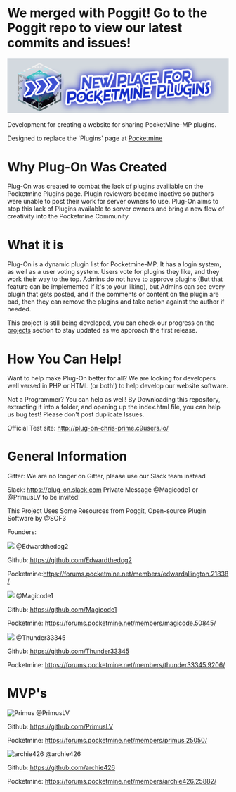 


# We merged with Poggit! Go to the Poggit repo to view our latest commits and issues!



<img src="https://github.com/PMPluginDevelopers/Plug-On/blob/master/images/screenshot_2016-10-26_at_10.23.22_am.png?raw=true" alt="A New Place to Post Plugins"/>

Development for creating a website for sharing PocketMine-MP plugins.

Designed to replace the 'Plugins' page at [Pocketmine](https://pocketmine.net)

# Why Plug-On Was Created

Plug-On was created to combat the lack of plugins availiable on the Pocketmine Plugins page. Plugin reviewers became inactive so authors were unable to post their work for server owners to use. Plug-On aims to stop this lack of Plugins available to server owners and bring a new flow of creativity into the Pocketmine Community. 

# What it is

Plug-On is a dynamic plugin list for Pocketmine-MP. It has a login system, as well as a user voting system. Users vote for plugins they like, and they work their way to the top. Admins do not have to approve plugins (But that feature can be implemented if it's to your liking), but Admins can see every plugin that gets posted, and if the comments or content on the plugin are bad, then they can remove the plugins and take action against the author if needed. 

This project is still being developed, you can check our progress on the [projects](https://github.com/PMPluginDevelopers/Plug-On/projects/1) section to stay updated as we approach the first release. 

# How You Can Help!

Want to help make Plug-On better for all? We are looking for developers well versed in PHP or HTML (or both!) to help develop our website software. 

Not a Programmer? You can help as well! By Downloading this repository, extracting it into a folder, and opening up the index.html file, you can help us bug test! Please don't post duplicate Issues.

Official Test site: http://plug-on-chris-prime.c9users.io/

# General Information

Gitter:
We are no longer on Gitter, please use our Slack team instead

Slack:
https://plug-on.slack.com
Private Message @Magicode1 or @PrimusLV to be invited!

This Project Uses Some Resources from Poggit, Open-source Plugin Software by @SOF3

Founders:


<img src="https://avatars0.githubusercontent.com/u/13737682?v=3&s=88"/>
@Edwardthedog2


Github: https://github.com/Edwardthedog2

Pocketmine:https://forums.pocketmine.net/members/edwardallington.21838/


<img src="https://avatars2.githubusercontent.com/u/21282327?v=3&s=88"/>
@Magicode1


Github: https://github.com/Magicode1

Pocketmine: https://forums.pocketmine.net/members/magicode.50845/


<img src="https://avatars3.githubusercontent.com/u/9031498?v=3&s=88"/>
@Thunder33345


Github: https://github.com/Thunder33345

Pocketmine: https://forums.pocketmine.net/members/thunder33345.9206/

# MVP's

<img src="https://forums.pocketmine.net/data/avatars/l/25/25050.jpg?1469909463" alt="Primus"/>
@PrimusLV

Github: https://github.com/PrimusLV

Pocketmine: https://forums.pocketmine.net/members/primus.25050/


<img src="https://forums.pocketmine.net/data/avatars/l/25/25882.jpg?1471194107" alt="archie426"/>
@archie426

Github: https://github.com/archie426

Pocketmine: https://forums.pocketmine.net/members/archie426.25882/
